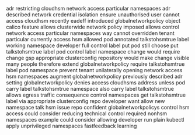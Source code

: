 adr restricting cloudhsm network access particular namespaces adr described network credential isolation ensure unauthorised user cannot access cloudhsm recently eadeff introduced globalnetworkpolicy object calico feature allows clusterwide network policy imposed allows control network access particular namespaces way cannot overridden tenant particular currently access hsm allowed pod annotated talkstohsmtrue label working namespace developer full control label put pod still choose put talkstohsmtrue label pod control label namespace change would require change gsp appropriate clusterconfig repository would make change visible many people therefore extend globalnetworkpolicy require talkstohsmtrue label pod namespace prevent tenant unilaterally opening network access hsm namespaces augment globalnetworkpolicy previously described adr setting globalnetworkpolicy denies access cloudhsms address unless pod carry label talkstohsmtrue namespace also carry label talkstohsmtrue allows egress traffic consequence control namespaces get talkstohsmtrue label via appropriate clusterconfig repo developer want allow new namespace talk hsm issue repo confident globalnetworkpolicys control hsm access could consider reducing technical control required nonhsm namespaces example could consider allowing developer run plain kubectl apply unprivileged namespaces fastfeedback learning